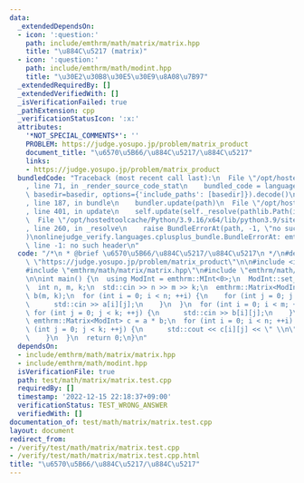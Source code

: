 ```yaml
---
data:
  _extendedDependsOn:
  - icon: ':question:'
    path: include/emthrm/math/matrix/matrix.hpp
    title: "\u884C\u5217 (matrix)"
  - icon: ':question:'
    path: include/emthrm/math/modint.hpp
    title: "\u30E2\u30B8\u30E5\u30E9\u8A08\u7B97"
  _extendedRequiredBy: []
  _extendedVerifiedWith: []
  _isVerificationFailed: true
  _pathExtension: cpp
  _verificationStatusIcon: ':x:'
  attributes:
    '*NOT_SPECIAL_COMMENTS*': ''
    PROBLEM: https://judge.yosupo.jp/problem/matrix_product
    document_title: "\u6570\u5B66/\u884C\u5217/\u884C\u5217"
    links:
    - https://judge.yosupo.jp/problem/matrix_product
  bundledCode: "Traceback (most recent call last):\n  File \"/opt/hostedtoolcache/Python/3.9.16/x64/lib/python3.9/site-packages/onlinejudge_verify/documentation/build.py\"\
    , line 71, in _render_source_code_stat\n    bundled_code = language.bundle(stat.path,\
    \ basedir=basedir, options={'include_paths': [basedir]}).decode()\n  File \"/opt/hostedtoolcache/Python/3.9.16/x64/lib/python3.9/site-packages/onlinejudge_verify/languages/cplusplus.py\"\
    , line 187, in bundle\n    bundler.update(path)\n  File \"/opt/hostedtoolcache/Python/3.9.16/x64/lib/python3.9/site-packages/onlinejudge_verify/languages/cplusplus_bundle.py\"\
    , line 401, in update\n    self.update(self._resolve(pathlib.Path(included), included_from=path))\n\
    \  File \"/opt/hostedtoolcache/Python/3.9.16/x64/lib/python3.9/site-packages/onlinejudge_verify/languages/cplusplus_bundle.py\"\
    , line 260, in _resolve\n    raise BundleErrorAt(path, -1, \"no such header\"\
    )\nonlinejudge_verify.languages.cplusplus_bundle.BundleErrorAt: emthrm/math/matrix/matrix.hpp:\
    \ line -1: no such header\n"
  code: "/*\n * @brief \u6570\u5B66/\u884C\u5217/\u884C\u5217\n */\n#define PROBLEM\
    \ \"https://judge.yosupo.jp/problem/matrix_product\"\n\n#include <iostream>\n\n\
    #include \"emthrm/math/matrix/matrix.hpp\"\n#include \"emthrm/math/modint.hpp\"\
    \n\nint main() {\n  using ModInt = emthrm::MInt<0>;\n  ModInt::set_mod(998244353);\n\
    \  int n, m, k;\n  std::cin >> n >> m >> k;\n  emthrm::Matrix<ModInt> a(n, m),\
    \ b(m, k);\n  for (int i = 0; i < n; ++i) {\n    for (int j = 0; j < m; ++j) {\n\
    \      std::cin >> a[i][j];\n    }\n  }\n  for (int i = 0; i < m; ++i) {\n   \
    \ for (int j = 0; j < k; ++j) {\n      std::cin >> b[i][j];\n    }\n  }\n  const\
    \ emthrm::Matrix<ModInt> c = a * b;\n  for (int i = 0; i < n; ++i) {\n    for\
    \ (int j = 0; j < k; ++j) {\n      std::cout << c[i][j] << \" \\n\"[j + 1 == k];\n\
    \    }\n  }\n  return 0;\n}\n"
  dependsOn:
  - include/emthrm/math/matrix/matrix.hpp
  - include/emthrm/math/modint.hpp
  isVerificationFile: true
  path: test/math/matrix/matrix.test.cpp
  requiredBy: []
  timestamp: '2022-12-15 22:18:37+09:00'
  verificationStatus: TEST_WRONG_ANSWER
  verifiedWith: []
documentation_of: test/math/matrix/matrix.test.cpp
layout: document
redirect_from:
- /verify/test/math/matrix/matrix.test.cpp
- /verify/test/math/matrix/matrix.test.cpp.html
title: "\u6570\u5B66/\u884C\u5217/\u884C\u5217"
---
```

